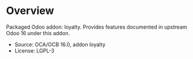 # Overview

Packaged Odoo addon: loyalty. Provides features documented in upstream Odoo 16 under this addon.

- Source: OCA/OCB 16.0, addon loyalty
- License: LGPL-3
